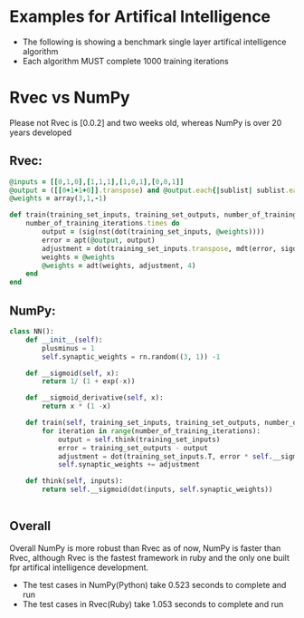 # Examples for Artifical Intelligence
- The following is showing a benchmark single layer artifical intelligence algorithm
- Each algorithm MUST complete 1000 training iterations

# Rvec vs NumPy
Please not Rvec is [0.0.2] and two weeks old, whereas NumPy is over 20 years developed

## Rvec:
```ruby
@inputs = [[0,1,0],[1,1,1],[1,0,1],[0,0,1]]
@output = ([[0+1+1+0]].transpose) and @output.each{|sublist| sublist.each{|item| @output = item} }
@weights = array(3,1,-1)

def train(training_set_inputs, training_set_outputs, number_of_training_iterations)
    number_of_training_iterations.times do
        output = (sig(nst(dot(training_set_inputs, @weights))))
        error = apt(@output, output)
        adjustment = dot(training_set_inputs.transpose, mdt(error, sigd(output), 4))
        weights = @weights
        @weights = adt(weights, adjustment, 4)
    end
end
```
## NumPy:
```python
class NN():
    def __init__(self):
        plusminus = 1
        self.synaptic_weights = rn.random((3, 1)) -1

    def __sigmoid(self, x):
        return 1/ (1 + exp(-x))

    def __sigmoid_derivative(self, x):
        return x * (1 -x)

    def train(self, training_set_inputs, training_set_outputs, number_of_training_iterations):
        for iteration in range(number_of_training_iterations):
            output = self.think(training_set_inputs)
            error = training_set_outputs - output
            adjustment = dot(training_set_inputs.T, error * self.__sigmoid_derivative(output))
            self.synaptic_weights += adjustment

    def think(self, inputs):
        return self.__sigmoid(dot(inputs, self.synaptic_weights))
        
```
## Overall
Overall NumPy is more robust than Rvec as of now, NumPy is faster than Rvec, although Rvec is the fastest framework in ruby and the only one built fpr artifical intelligence development. 
- The test cases in NumPy(Python) take 0.523 seconds to complete and run
- The test cases in Rvec(Ruby) take 1.053 seconds to complete and run
